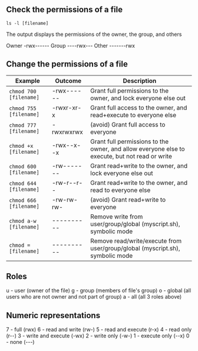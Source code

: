 ## Check the permissions of a file

```Shell
ls -l [filename]
```

The output displays the permissions of the owner, the group, and others

Owner	-rwx------
Group	----rwx---
Other	-------rwx

## Change the permissions of a file

| Example                | Outcome    | Description |
|------------------------|------------|-------------|
| `chmod 700 [filename]` | -rwx------ | Grant full permissions to the owner, and lock everyone else out |
| `chmod 755 [filename]` | -rwxr-xr-x | Grant full access to the owner, and read+execute to everyone else |
| `chmod 777 [filename]` | -rwxrwxrwx | (avoid) Grant full access to everyone |
| `chmod +x [filename]`  | -rwx--x--x | Grant full permissions to the owner, and allow everyone else to execute, but not read or write |
| `chmod 600 [filename]` | -rw------- | Grant read+write to the owner, and lock everyone else out |
| `chmod 644 [filename]` | -rw-r--r-- | Grant read+write to the owner, and read to everyone else |
| `chmod 666 [filename]` | -rw-rw-rw- | (avoid) Grant read+write to everyone |
| `chmod a-w [filename]` | ---------- | Remove write from user/group/global (myscript.sh), symbolic mode |
| `chmod = [filename]`   | ---------- | Remove read/write/execute from user/group/global (myscript.sh), symbolic mode |

## Roles
u - user (owner of the file)
g - group (members of file's group)
o - global (all users who are not owner and not part of group)
a - all (all 3 roles above)

## Numeric representations
7 - full (rwx)
6 - read and write (rw-)
5 - read and execute (r-x)
4 - read only (r--)
3 - write and execute (-wx)
2 - write only (-w-)
1 - execute only (--x)
0 - none (---)

